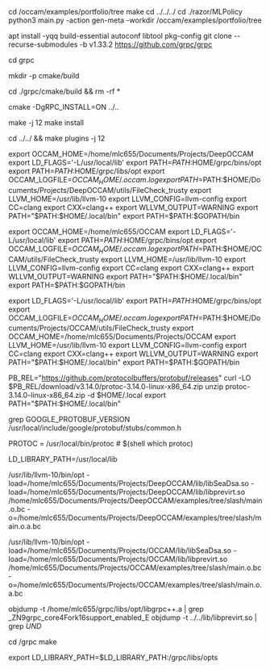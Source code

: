 cd /occam/examples/portfolio/tree
make 
cd ../../../
cd ./razor/MLPolicy
python3 main.py -action gen-meta -workdir /occam/examples/portfolio/tree

apt install -yqq build-essential autoconf libtool pkg-config
git clone --recurse-submodules -b v1.33.2 https://github.com/grpc/grpc

cd grpc

mkdir -p cmake/build

cd ./grpc/cmake/build && rm -rf *

cmake -DgRPC_INSTALL=ON ../..

make -j 12
make install 

cd ../../ && make plugins -j 12

export OCCAM_HOME=/home/mlc655/Documents/Projects/DeepOCCAM
export LD_FLAGS='-L/usr/local/lib'
export PATH=$PATH:$HOME/grpc/bins/opt
export PATH=$PATH:$HOME/grpc/libs/opt
export OCCAM_LOGFILE=$OCCAM_HOME/.occam.log
export PATH=$PATH:$HOME/Documents/Projects/DeepOCCAM/utils/FileCheck_trusty
export LLVM_HOME=/usr/lib/llvm-10
export LLVM_CONFIG=llvm-config
export CC=clang
export CXX=clang++
export WLLVM_OUTPUT=WARNING
export PATH="$PATH:$HOME/.local/bin"
export PATH=$PATH:$GOPATH/bin

export OCCAM_HOME=/home/mlc655/OCCAM
export LD_FLAGS='-L/usr/local/lib'
export PATH=$PATH:$HOME/grpc/bins/opt
export OCCAM_LOGFILE=$OCCAM_HOME/.occam.log
export PATH=$PATH:$HOME/OCCAM/utils/FileCheck_trusty
export LLVM_HOME=/usr/lib/llvm-10
export LLVM_CONFIG=llvm-config
export CC=clang
export CXX=clang++
export WLLVM_OUTPUT=WARNING
export PATH="$PATH:$HOME/.local/bin"
export PATH=$PATH:$GOPATH/bin

export LD_FLAGS='-L/usr/local/lib'
export PATH=$PATH:$HOME/grpc/bins/opt
export OCCAM_LOGFILE=$OCCAM_HOME/.occam.log
export PATH=$PATH:$HOME/Documents/Projects/OCCAM/utils/FileCheck_trusty
export OCCAM_HOME=/home/mlc655/Documents/Projects/OCCAM
export LLVM_HOME=/usr/lib/llvm-10
export LLVM_CONFIG=llvm-config
export CC=clang
export CXX=clang++
export WLLVM_OUTPUT=WARNING
export PATH="$PATH:$HOME/.local/bin"
export PATH=$PATH:$GOPATH/bin

PB_REL="https://github.com/protocolbuffers/protobuf/releases"
curl -LO $PB_REL/download/v3.14.0/protoc-3.14.0-linux-x86_64.zip
unzip protoc-3.14.0-linux-x86_64.zip -d $HOME/.local
export PATH="$PATH:$HOME/.local/bin"

grep GOOGLE_PROTOBUF_VERSION /usr/local/include/google/protobuf/stubs/common.h

PROTOC  = /usr/local/bin/protoc # $(shell which protoc)

LD_LIBRARY_PATH=/usr/local/lib

 /usr/lib/llvm-10/bin/opt -load=/home/mlc655/Documents/Projects/DeepOCCAM/lib/libSeaDsa.so -load=/home/mlc655/Documents/Projects/DeepOCCAM/lib/libprevirt.so /home/mlc655/Documents/Projects/DeepOCCAM/examples/tree/slash/main.o.bc -o=/home/mlc655/Documents/Projects/DeepOCCAM/examples/tree/slash/main.o.a.bc

 /usr/lib/llvm-10/bin/opt -load=/home/mlc655/Documents/Projects/OCCAM/lib/libSeaDsa.so -load=/home/mlc655/Documents/Projects/OCCAM/lib/libprevirt.so /home/mlc655/Documents/Projects/OCCAM/examples/tree/slash/main.o.bc -o=/home/mlc655/Documents/Projects/OCCAM/examples/tree/slash/main.o.a.bc

objdump -t /home/mlc655/grpc/libs/opt/libgrpc++.a | grep _ZN9grpc_core4Fork16support_enabled_E
objdump -t ../../lib/libprevirt.so  | grep *UND* 

cd /grpc
make

export LD_LIBRARY_PATH=$LD_LIBRARY_PATH:/grpc/libs/opts